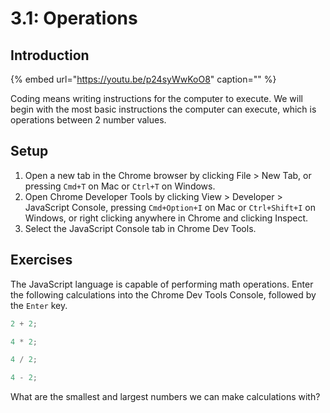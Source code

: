 # 3.1: Operations

## Introduction

{% embed url="https://youtu.be/p24syWwKoO8" caption="" %}

Coding means writing instructions for the computer to execute. We will begin with the most basic instructions the computer can execute, which is operations between 2 number values.

## **Setup**

1. Open a new tab in the Chrome browser by clicking File &gt; New Tab, or pressing `Cmd+T` on Mac or `Ctrl+T` on Windows.
2. Open Chrome Developer Tools by clicking View &gt; Developer &gt; JavaScript Console, pressing `Cmd+Option+I` on Mac or `Ctrl+Shift+I` on Windows, or right clicking anywhere in Chrome and clicking Inspect.
3. Select the JavaScript Console tab in Chrome Dev Tools.

## Exercises

The JavaScript language is capable of performing math operations. Enter the following calculations into the Chrome Dev Tools Console, followed by the `Enter` key.

```javascript
2 + 2;
```

```javascript
4 * 2;
```

```javascript
4 / 2;
```

```javascript
4 - 2;
```

What are the smallest and largest numbers we can make calculations with?

